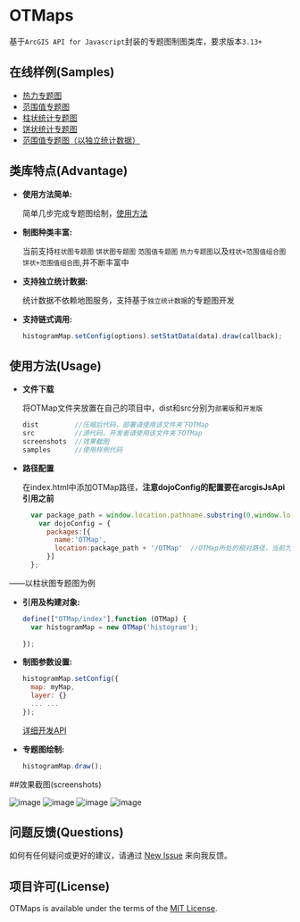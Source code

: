 OTMaps
====
基于`ArcGIS API for Javascript`封装的专题图制图类库，要求版本`3.13+`

## 在线样例(Samples)

* [热力专题图](http://vicfeel.github.io/OTMaps/samples/heatMap/)
* [范围值专题图](http://vicfeel.github.io/OTMaps/samples/rangeMap/)
* [柱状统计专题图](http://vicfeel.github.io/OTMaps/samples/histogramMap/)
* [饼状统计专题图](http://vicfeel.github.io/OTMaps/samples/pieMap/)
* [范围值专题图（以独立统计数据）](http://vicfeel.github.io/OTMaps/samples/statDataMap/)

## 类库特点(Advantage)

* **使用方法简单:**

  简单几步完成专题图绘制，[使用方法](#使用方法usage)
* **制图种类丰富:**

  当前支持`柱状图专题图` `饼状图专题图` `范围值专题图` `热力专题图`以及`柱状+范围值组合图` `饼状+范围值组合图`,并不断丰富中
* **支持独立统计数据:**

  统计数据不依赖地图服务，支持基于`独立统计数据`的专题图开发
* **支持链式调用:**

  ```js
  histogramMap.setConfig(options).setStatData(data).draw(callback);
  ```

## 使用方法(Usage)

* **文件下载**
 
  将OTMap文件夹放置在自己的项目中，dist和src分别为`部署版`和`开发版`
  ```js
  dist         //压缩后代码，部署请使用该文件夹下OTMap
  src          //源代码，开发者请使用该文件夹下OTMap
  screenshots  //效果截图
  samples      //使用样例代码
  ```
  
* **路径配置**
  
  在index.html中添加OTMap路径，**注意dojoConfig的配置要在arcgisJsApi引用之前**

  ```js
    var package_path = window.location.pathname.substring(0,window.location.pathname.lastIndexOf(''));
      var dojoConfig = {
        packages:[{
          name:'OTMap',
          location:package_path + '/OTMap'  //OTMap所处的相对路径，当前为index.html同级目录
        }]
    };
  ```
  
——以柱状图专题图为例
* **引用及构建对象:**

  ```js
  define(["OTMap/index"],function (OTMap) {
    var histogramMap = new OTMap('histogram');
    
  });
  ```
* **制图参数设置:**

  ```js
  histogramMap.setConfig({
    map: myMap,
    layer: {}
    ... ...
  });
  ```
  [详细开发API](https://github.com/Vicfeel/OTMaps/blob/master/APIDOC.md)
* **专题图绘制:**

  ```js
  histogramMap.draw();
  ```

##效果截图(screenshots)

![image](https://github.com/Vicfeel/OTMaps/blob/master/screenshots/rangeTemplate.png)
![image](https://github.com/Vicfeel/OTMaps/blob/master/screenshots/histogramTemplate.png)
![image](https://github.com/Vicfeel/OTMaps/blob/master/screenshots/pieTemplate.png)
![image](https://github.com/Vicfeel/OTMaps/blob/master/screenshots/heatTemplate.png)

## 问题反馈(Questions)

  如何有任何疑问或更好的建议，请通过 [New Issue](https://github.com/Vicfeel/OTMaps/issues/new) 来向我反馈。


## 项目许可(License)

  OTMaps is available under the terms of the [MIT License](https://github.com/Vicfeel/OTMaps/blob/master/LICENSE.md).

